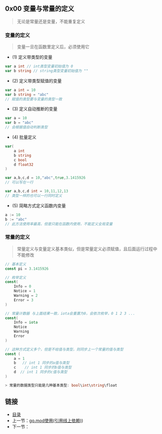 ## 0x00 变量与常量的定义

> 无论是常量还是变量，不能重复定义

### 变量的定义

> 变量一旦在函数里定义后，必须使用它

- (1) 定义带类型的变量

```go
var a int // int类型变量初始值为 0
var b string // string类型变量初始值为 ""
```

- (2) 定义带类型赋值的变量

```go
var a int = 10
var b string = "abc"
// 赋值的类型要与变量的类型一致
```

- (3) 定义自动推断的变量

```go
var a = 10
var b = "abc"
// 会根据值自动判断类型
```

- (4) 批量定义

```go
var(
	a int 
	b string
	c bool
	d float32
)

var a,b,c,d = 10,"abc",true,3.1415926
// 可以写在一行

var a,b,c,d int = 10,11,12,13
// 类型一样的也可以一行同时定义

```

- (5) 简略方式定义函数内变量

```go
a := 10
b := "abc"
// 此方法使用率最高，但是只能在函数内使用，不能定义全局变量
```


### 常量的定义

> 常量定义与变量定义基本类似，但是常量定义必须赋值，且后面运行过程中不能修改

```go
// 基本定义
const pi = 3.1415926

// 枚举定义
const(
	Info = 0
	Notice = 1
	Warning = 2
	Error = 3
)

// 常量计数器 与上面结果一致，iota会重置为0，会依次枚举，0 1 2 3 ...
const(
    Info = iota
    Notice 
    Warning 
    Error 
)

// 这种方式定义多个，但是不给值与类型，则同步上一个常量的值与类型
const (
	a = 1
	b   // int 1 同步的a值与类型
	c    // int 1 同步的b值与类型
	d  // int 1 同步的c值与类型
) 

> 常量的数据类型只能是几种基本类型: bool\int\string\float

```

## 链接

- [目录](../../../README.md)
- 上一节：[go.mod使用(引用线上依赖)](../../day001/0x04%20go.mod使用(引用线上依赖)))
- 下一节：
